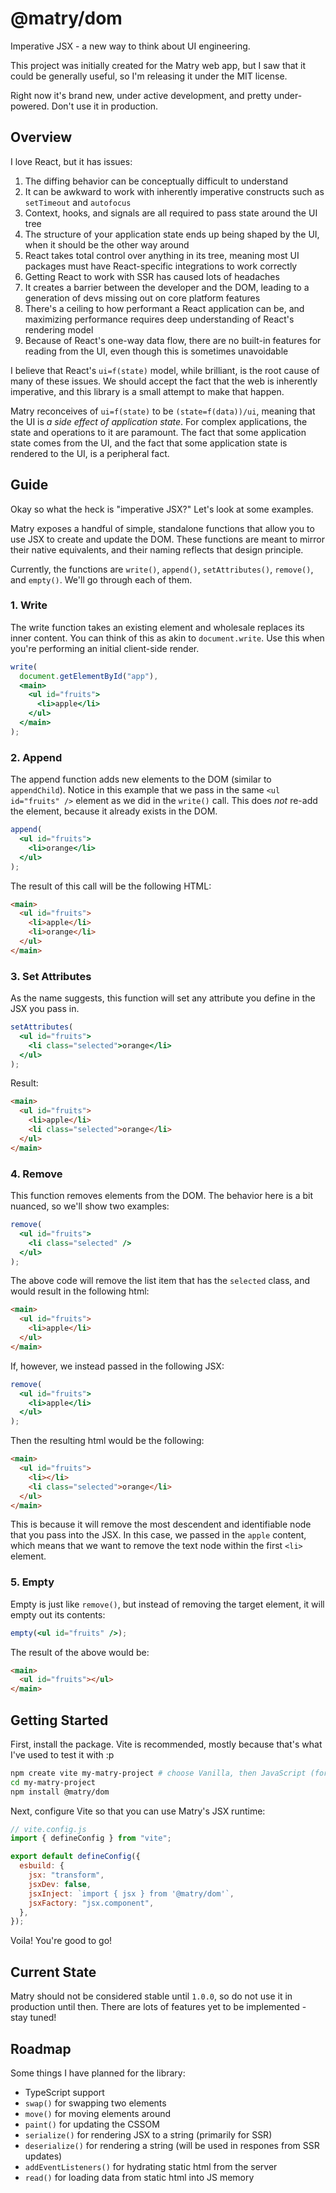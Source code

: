 # @matry/dom

Imperative JSX - a new way to think about UI engineering.

This project was initially created for the Matry web app,
but I saw that it could be generally useful, so I'm releasing it under the MIT license.

Right now it's brand new, under active development, and pretty under-powered.
Don't use it in production.

## Overview

I love React, but it has issues:

1. The diffing behavior can be conceptually difficult to understand
2. It can be awkward to work with inherently imperative constructs such as `setTimeout` and `autofocus`
3. Context, hooks, and signals are all required to pass state around the UI tree
4. The structure of your application state ends up being shaped by the UI, when it should be the other way around
5. React takes total control over anything in its tree, meaning most UI packages must have React-specific integrations to work correctly
6. Getting React to work with SSR has caused lots of headaches
7. It creates a barrier between the developer and the DOM, leading to a generation of devs missing out on core platform features
8. There's a ceiling to how performant a React application can be, and maximizing performance requires deep understanding of React's rendering model
9. Because of React's one-way data flow, there are no built-in features for reading from the UI, even though this is sometimes unavoidable

I believe that React's `ui=f(state)` model, while brilliant, is the root cause of many of these issues.
We should accept the fact that the web is inherently imperative, and this library is a small attempt to make that happen.

Matry reconceives of `ui=f(state)` to be `(state=f(data))/ui`,
meaning that the UI is _a side effect of application state_.
For complex applications, the state and operations to it are paramount.
The fact that some application state comes from the UI,
and the fact that some application state is rendered to the UI,
is a peripheral fact.

## Guide

Okay so what the heck is "imperative JSX?"
Let's look at some examples.

Matry exposes a handful of simple, standalone functions that allow you to use JSX to create and update the DOM.
These functions are meant to mirror their native equivalents, and their naming reflects that design principle.

Currently, the functions are `write()`, `append()`, `setAttributes()`, `remove()`, and `empty()`.
We'll go through each of them.

### 1. Write

The write function takes an existing element and wholesale replaces its inner content.
You can think of this as akin to `document.write`.
Use this when you're performing an initial client-side render.

```jsx
write(
  document.getElementById("app"),
  <main>
    <ul id="fruits">
      <li>apple</li>
    </ul>
  </main>
);
```

### 2. Append

The append function adds new elements to the DOM (similar to `appendChild`).
Notice in this example that we pass in the same `<ul id="fruits" />` element as we did in the `write()` call.
This does _not_ re-add the element, because it already exists in the DOM.

```jsx
append(
  <ul id="fruits">
    <li>orange</li>
  </ul>
);
```

The result of this call will be the following HTML:

```html
<main>
  <ul id="fruits">
    <li>apple</li>
    <li>orange</li>
  </ul>
</main>
```

### 3. Set Attributes

As the name suggests, this function will set any attribute you define in the JSX you pass in.

```jsx
setAttributes(
  <ul id="fruits">
    <li class="selected">orange</li>
  </ul>
);
```

Result:

```html
<main>
  <ul id="fruits">
    <li>apple</li>
    <li class="selected">orange</li>
  </ul>
</main>
```

### 4. Remove

This function removes elements from the DOM.
The behavior here is a bit nuanced, so we'll show two examples:

```jsx
remove(
  <ul id="fruits">
    <li class="selected" />
  </ul>
);
```

The above code will remove the list item that has the `selected` class,
and would result in the following html:

```html
<main>
  <ul id="fruits">
    <li>apple</li>
  </ul>
</main>
```

If, however, we instead passed in the following JSX:

```jsx
remove(
  <ul id="fruits">
    <li>apple</li>
  </ul>
);
```

Then the resulting html would be the following:

```html
<main>
  <ul id="fruits">
    <li></li>
    <li class="selected">orange</li>
  </ul>
</main>
```

This is because it will remove the most descendent and identifiable node that you pass into the JSX.
In this case, we passed in the `apple` content, which means that we want to remove the text node within the first `<li>` element.

### 5. Empty

Empty is just like `remove()`, but instead of removing the target element, it will empty out its contents:

```jsx
empty(<ul id="fruits" />);
```

The result of the above would be:

```html
<main>
  <ul id="fruits"></ul>
</main>
```

## Getting Started

First, install the package.
Vite is recommended, mostly because that's what I've used to test it with :p

```bash
npm create vite my-matry-project # choose Vanilla, then JavaScript (for now)
cd my-matry-project
npm install @matry/dom
```

Next, configure Vite so that you can use Matry's JSX runtime:

```js
// vite.config.js
import { defineConfig } from "vite";

export default defineConfig({
  esbuild: {
    jsx: "transform",
    jsxDev: false,
    jsxInject: `import { jsx } from '@matry/dom'`,
    jsxFactory: "jsx.component",
  },
});
```

Voila! You're good to go!

## Current State

Matry should not be considered stable until `1.0.0`,
so do not use it in production until then.
There are lots of features yet to be implemented - stay tuned!

## Roadmap

Some things I have planned for the library:

- TypeScript support
- `swap()` for swapping two elements
- `move()` for moving elements around
- `paint()` for updating the CSSOM
- `serialize()` for rendering JSX to a string (primarily for SSR)
- `deserialize()` for rendering a string (will be used in respones from SSR updates)
- `addEventListeners()` for hydrating static html from the server
- `read()` for loading data from static html into JS memory
